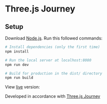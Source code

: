 # Three.js Journey

## Setup

Download [Node.js](https://nodejs.org/en/download/).
Run this followed commands:

```bash
# Install dependencies (only the first time)
npm install

# Run the local server at localhost:8080
npm run dev

# Build for production in the dist/ directory
npm run build
```

View [live](https://threejs-sandonl-portal.vercel.app/) version:

Developed in accordance with [Three.js Journey](https://threejs-journey.com/#presentation)
